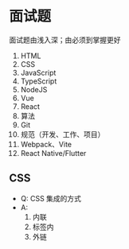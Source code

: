 # 面试题

面试题由浅入深；由必须到掌握更好

1. HTML
2. CSS
3. JavaScript
4. TypeScript
5. NodeJS
6. Vue
7. React
8. 算法
9. Git
10. 规范（开发、工作、项目）
11. Webpack、Vite
12. React Native/Flutter

## CSS

- Q:
  CSS 集成的方式
- A:
  1. 内联
  2. 标签内
  3. 外链
